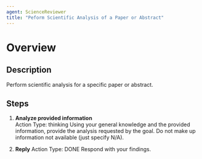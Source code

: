 ```yaml
---
agent: ScienceReviewer
title: "Peform Scientific Analysis of a Paper or Abstract"
---
```


# Overview

## Description
Perform scientific analysis for a specific paper or abstract.

## Steps
1. **Analyze provided information**  
   Action Type: thinking
   Using your general knowledge and the provided information, provide the analysis requested by the goal. Do not make up information not available (just specify N/A).

2. **Reply**
   Action Type: DONE
   Respond with your findings.